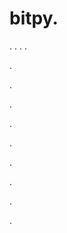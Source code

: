 # bitpy.
.
.
.
.












.






















































.
























.



























.

















































































.































































.































































































.















.

























































.
